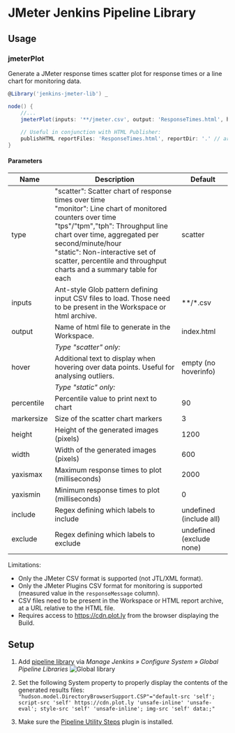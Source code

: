 # JMeter Jenkins Pipeline Library

Usage
-----

### jmeterPlot

Generate a JMeter response times scatter plot for response times or a line chart for monitoring data.

```groovy
@Library('jenkins-jmeter-lib') _

node() {
    //...
    jmeterPlot(inputs: '**/jmeter.csv', output: 'ResponseTimes.html', hover: 'AccountNo')
    
    // Useful in conjunction with HTML Publisher:
    publishHTML reportFiles: 'ResponseTimes.html', reportDir: '.' // archive the entire folder incl. CSV files
}
```

#### Parameters
| Name   | Description | Default |
|--------|-------------|---------|
| type   | "scatter": Scatter chart of response times over time<br>"monitor": Line chart of monitored counters over time<br>"tps"/"tpm","tph": Throughput line chart over time, aggregated per second/minute/hour<br>"static": Non-interactive set of scatter, percentile and throughput charts and a summary table for each | scatter |
| inputs | Ant-style Glob pattern defining input CSV files to load. Those need to be present in the Workspace or html archive. | **/*.csv |
| output | Name of html file to generate in the Workspace. | index.html |
|| *Type "scatter" only:* ||
| hover  | Additional text to display when hovering over data points. Useful for analysing outliers. | empty (no hoverinfo) |
|| *Type "static" only:* ||
| percentile | Percentile value to print next to chart | 90 |
| markersize | Size of the scatter chart markers | 3 |
| height | Height of the generated images (pixels) | 1200 |
| width | Width of the generated images (pixels) | 600 |
| yaxismax | Maximum response times to plot (milliseconds) | 2000 |
| yaxismin | Minimum response times to plot (milliseconds) | 0 |
| include | Regex defining which labels to include | undefined (include all) |
| exclude | Regex defining which labels to exclude | undefined (exclude none) |

Limitations:
- Only the JMeter CSV format is supported (not JTL/XML format).
- Only the JMeter Plugins CSV format for monitoring is supported (measured value in the `responseMessage` column).
- CSV files need to be present in the Workspace or HTML report archive, at a URL relative to the HTML file.
- Requires access to https://cdn.plot.ly from the browser displaying the Build. 


Setup
-----

1. Add [pipeline library](https://jenkins.io/doc/book/pipeline/shared-libraries/#global-shared-libraries) via *Manage Jenkins » Configure System » Global Pipeline Libraries*
![Global library](https://jenkins.io/doc/book/resources/pipeline/add-global-pipeline-libraries.png)

2. Set the following System property to properly display the contents of the generated results files:
`"hudson.model.DirectoryBrowserSupport.CSP"="default-src 'self'; script-src 'self' https://cdn.plot.ly 'unsafe-inline' 'unsafe-eval'; style-src 'self' 'unsafe-inline'; img-src 'self' data:;"`

3. Make sure the [Pipeline Utility Steps](https://plugins.jenkins.io/pipeline-utility-steps) plugin is installed.

